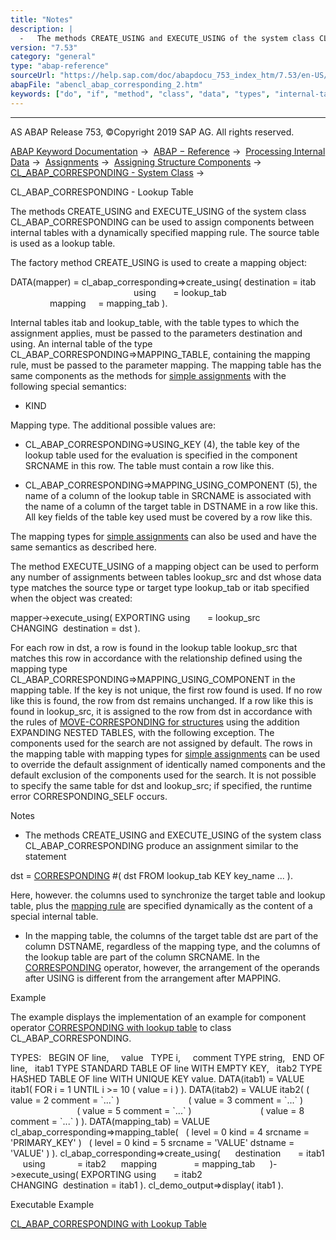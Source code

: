 ```yaml
---
title: "Notes"
description: |
  -   The methods CREATE_USING and EXECUTE_USING of the system class CL_ABAP_CORRESPONDING produce an assignment similar to the statement dst = CORRESPONDING(https://help.sap.com/doc/abapdocu_753_index_htm/7.53/en-US/abencorresponding_constr_using.htm) #( dst FROM lookup_tab KEY key_name ... )
version: "7.53"
category: "general"
type: "abap-reference"
sourceUrl: "https://help.sap.com/doc/abapdocu_753_index_htm/7.53/en-US/abencl_abap_corresponding_2.htm"
abapFile: "abencl_abap_corresponding_2.htm"
keywords: ["do", "if", "method", "class", "data", "types", "internal-table", "abencl", "abap", "corresponding"]
---
```


* * *

AS ABAP Release 753, ©Copyright 2019 SAP AG. All rights reserved.

[ABAP Keyword Documentation](https://help.sap.com/doc/abapdocu_753_index_htm/7.53/en-US/abenabap.htm) →  [ABAP − Reference](https://help.sap.com/doc/abapdocu_753_index_htm/7.53/en-US/abenabap_reference.htm) →  [Processing Internal Data](https://help.sap.com/doc/abapdocu_753_index_htm/7.53/en-US/abenabap_data_working.htm) →  [Assignments](https://help.sap.com/doc/abapdocu_753_index_htm/7.53/en-US/abenvalue_assignments.htm) →  [Assigning Structure Components](https://help.sap.com/doc/abapdocu_753_index_htm/7.53/en-US/abencorresponding.htm) →  [CL\_ABAP\_CORRESPONDING - System Class](https://help.sap.com/doc/abapdocu_753_index_htm/7.53/en-US/abencl_abap_corresponding.htm) → 

CL\_ABAP\_CORRESPONDING - Lookup Table

The methods CREATE\_USING and EXECUTE\_USING of the system class CL\_ABAP\_CORRESPONDING can be used to assign components between internal tables with a dynamically specified mapping rule. The source table is used as a lookup table.

The factory method CREATE\_USING is used to create a mapping object:

DATA(mapper) = cl\_abap\_corresponding=>create\_using( destination = itab
                                                    using       = lookup\_tab
                                                    mapping     = mapping\_tab ).

Internal tables itab and lookup\_table, with the table types to which the assignment applies, must be passed to the parameters destination and using. An internal table of the type CL\_ABAP\_CORRESPONDING=>MAPPING\_TABLE, containing the mapping rule, must be passed to the parameter mapping. The mapping table has the same components as the methods for [simple assignments](https://help.sap.com/doc/abapdocu_753_index_htm/7.53/en-US/abencl_abap_corresponding_1.htm) with the following special semantics:

-   KIND

Mapping type. The additional possible values are:

-   CL\_ABAP\_CORRESPONDING=>USING\_KEY (4), the table key of the lookup table used for the evaluation is specified in the component SRCNAME in this row. The table must contain a row like this.

-   CL\_ABAP\_CORRESPONDING=>MAPPING\_USING\_COMPONENT (5), the name of a column of the lookup table in SRCNAME is associated with the name of a column of the target table in DSTNAME in a row like this. All key fields of the table key used must be covered by a row like this.

The mapping types for [simple assignments](https://help.sap.com/doc/abapdocu_753_index_htm/7.53/en-US/abencl_abap_corresponding_1.htm) can also be used and have the same semantics as described here.

The method EXECUTE\_USING of a mapping object can be used to perform any number of assignments between tables lookup\_src and dst whose data type matches the source type or target type lookup\_tab or itab specified when the object was created:

mapper->execute\_using( EXPORTING using       = lookup\_src
                       CHANGING  destination = dst ).

For each row in dst, a row is found in the lookup table lookup\_src that matches this row in accordance with the relationship defined using the mapping type CL\_ABAP\_CORRESPONDING=>MAPPING\_USING\_COMPONENT in the mapping table. If the key is not unique, the first row found is used. If no row like this is found, the row from dst remains unchanged. If a row like this is found in lookup\_src, it is assigned to the row from dst in accordance with the rules of [MOVE-CORRESPONDING for structures](https://help.sap.com/doc/abapdocu_753_index_htm/7.53/en-US/abapmove-corresponding_structure.htm) using the addition EXPANDING NESTED TABLES, with the following exception. The components used for the search are not assigned by default. The rows in the mapping table with mapping types for [simple assignments](https://help.sap.com/doc/abapdocu_753_index_htm/7.53/en-US/abencl_abap_corresponding_1.htm) can be used to override the default assignment of identically named components and the default exclusion of the components used for the search. It is not possible to specify the same table for dst and lookup\_src; if specified, the runtime error CORRESPONDING\_SELF occurs.

Notes

-   The methods CREATE\_USING and EXECUTE\_USING of the system class CL\_ABAP\_CORRESPONDING produce an assignment similar to the statement

dst = [CORRESPONDING](https://help.sap.com/doc/abapdocu_753_index_htm/7.53/en-US/abencorresponding_constr_using.htm) #( dst FROM lookup\_tab KEY key\_name ... ).

Here, however. the columns used to synchronize the target table and lookup table, plus the [mapping rule](https://help.sap.com/doc/abapdocu_753_index_htm/7.53/en-US/abencorresponding_constr_mapping.htm) are specified dynamically as the content of a special internal table.

-   In the mapping table, the columns of the target table dst are part of the column DSTNAME, regardless of the mapping type, and the columns of the lookup table are part of the column SRCNAME. In the [CORRESPONDING](https://help.sap.com/doc/abapdocu_753_index_htm/7.53/en-US/abencorresponding_constr_using.htm) operator, however, the arrangement of the operands after USING is different from the arrangement after MAPPING.

Example

The example displays the implementation of an example for component operator [CORRESPONDING with lookup table](https://help.sap.com/doc/abapdocu_753_index_htm/7.53/en-US/abencorresponding_constr_using.htm) to class CL\_ABAP\_CORRESPONDING.

TYPES:
  BEGIN OF line,
    value   TYPE i,
    comment TYPE string,
  END OF line,
  itab1 TYPE STANDARD TABLE OF line WITH EMPTY KEY,
  itab2 TYPE HASHED TABLE OF line WITH UNIQUE KEY value.
DATA(itab1) = VALUE itab1( FOR i = 1 UNTIL i >= 10 ( value = i ) ).
DATA(itab2) = VALUE itab2( ( value = 2 comment = \`...\` )
                           ( value = 3 comment = \`...\` )
                           ( value = 5 comment = \`...\` )
                           ( value = 8 comment = \`...\` ) ).
DATA(mapping\_tab) = VALUE cl\_abap\_corresponding=>mapping\_table(
  ( level = 0 kind = 4 srcname = 'PRIMARY\_KEY' )
  ( level = 0 kind = 5 srcname = 'VALUE' dstname = 'VALUE' ) ).
cl\_abap\_corresponding=>create\_using(
     destination       = itab1
     using             = itab2
     mapping               = mapping\_tab
     )->execute\_using( EXPORTING using       = itab2
                       CHANGING  destination = itab1 ).
cl\_demo\_output=>display( itab1 ).

Executable Example

[CL\_ABAP\_CORRESPONDING with Lookup Table](https://help.sap.com/doc/abapdocu_753_index_htm/7.53/en-US/abencl_abap_corr_lookup_abexa.htm)